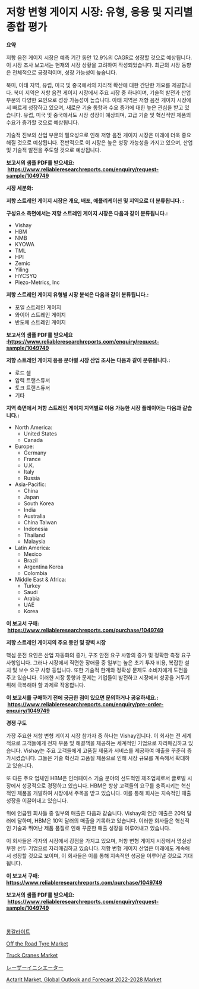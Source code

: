 <p><h1>저항 변형 게이지 시장: 유형, 응용 및 지리별 종합 평가</h1></p><p><strong>요약</strong></p>
<p><p>저항 음전 게이지 시장은 예측 기간 동안 12.9%의 CAGR로 성장할 것으로 예상됩니다. 이 시장 조사 보고서는 현재의 시장 상황을 고려하여 작성되었습니다. 최근의 시장 동향은 전체적으로 긍정적이며, 성장 가능성이 높습니다.</p><p>북미, 아태 지역, 유럽, 미국 및 중국에서의 지리적 확산에 대한 간단한 개요를 제공합니다. 북미 지역은 저항 음전 게이지 시장에서 주요 시장 중 하나이며, 기술적 발전과 산업 부문의 다양한 요인으로 성장 가능성이 높습니다. 아태 지역은 저항 음전 게이지 시장에서 빠르게 성장하고 있으며, 새로운 기술 동향과 수요 증가에 대한 높은 관심을 받고 있습니다. 유럽, 미국 및 중국에서도 시장 성장이 예상되며, 고급 기술 및 혁신적인 제품의 수요가 증가할 것으로 예상됩니다.</p><p>기술적 진보와 산업 부문의 필요성으로 인해 저항 음전 게이지 시장은 미래에 더욱 중요해질 것으로 예상됩니다. 전반적으로 이 시장은 높은 성장 가능성을 가지고 있으며, 산업 및 기술적 발전을 주도할 것으로 예상됩니다.</p></p>
<p><strong>보고서의 샘플 PDF를 받으세요: &nbsp;<a href="https://www.reliableresearchreports.com/enquiry/request-sample/1049749">https://www.reliableresearchreports.com/enquiry/request-sample/1049749</a></strong></p>
<p><strong>시장 세분화:</strong></p>
<p><strong> 저항 스트레인 게이지 시장은 개요, 배포, 애플리케이션 및 지역으로 더 분류됩니다. :</strong></p>
<p><strong>구성요소 측면에서는 저항 스트레인 게이지 시장은 다음과 같이 분류됩니다.:</strong></p>
<p><ul><li>Vishay</li><li>HBM</li><li>NMB</li><li>KYOWA</li><li>TML</li><li>HPI</li><li>Zemic</li><li>Yiling</li><li>HYCSYQ</li><li>Piezo-Metrics, Inc</li></ul></p>
<p><strong> 저항 스트레인 게이지 유형별 시장 분석은 다음과 같이 분류됩니다.:</strong></p>
<p><ul><li>포일 스트레인 게이지</li><li>와이어 스트레인 게이지</li><li>반도체 스트레인 게이지</li></ul></p>
<p><strong>보고서의 샘플 PDF를 받으세요 :<a href="https://www.reliableresearchreports.com/enquiry/request-sample/1049749">https://www.reliableresearchreports.com/enquiry/request-sample/1049749</a></strong></p>
<p><strong> 저항 스트레인 게이지 응용 분야별 시장 산업 조사는 다음과 같이 분류됩니다.:</strong></p>
<p><ul><li>로드 셀</li><li>압력 트랜스듀서</li><li>토크 트랜스듀서</li><li>기타</li></ul></p>
<p><strong>지역 측면에서 저항 스트레인 게이지 지역별로 이용 가능한 시장 플레이어는 다음과 같습니다.:</strong></p>
<p><ul>
    <li>
        North America:
        <ul>
            <li>United States</li>
            <li>Canada</li>
        </ul>
    </li>
    <li>
        Europe:
        <ul>
            <li>Germany</li>
            <li>France</li>
            <li>U.K.</li>
            <li>Italy</li>
            <li>Russia</li>
        </ul>
    </li>
    <li>
        Asia-Pacific:
        <ul>
            <li>China</li>
            <li>Japan</li>
            <li>South Korea</li>
            <li>India</li>
            <li>Australia</li>
            <li>China Taiwan</li>
            <li>Indonesia</li>
            <li>Thailand</li>
            <li>Malaysia</li>
        </ul>
    </li>
    <li>
        Latin America:
        <ul>
            <li>Mexico</li>
            <li>Brazil</li>
            <li>Argentina Korea</li>
            <li>Colombia</li>
        </ul>
    </li>
    <li>
        Middle East & Africa:
        <ul>
            <li>Turkey</li>
            <li>Saudi</li>
            <li>Arabia</li>
            <li>UAE</li>
            <li>Korea</li>
        </ul>
    </li>
    </ul></p>
<p><strong>이 보고서 구매: &nbsp;<a href="https://www.reliableresearchreports.com/purchase/1049749">https://www.reliableresearchreports.com/purchase/1049749</a></strong></p>
<p><strong>저항 스트레인 게이지의 주요 동인 및 장벽 시장</strong></p>
<p><p>핵심 운전 요인은 산업 자동화의 증가, 구조 안전 요구 사항의 증가 및 정확한 측정 요구 사항입니다. 그러나 시장에서 직면한 장애물 중 일부는 높은 초기 투자 비용, 복잡한 설치 및 보수 요구 사항 등입니다. 또한 기술적 한계와 정확성 문제도 소비자에게 도전을 주고 있습니다. 이러한 시장 동향과 문제는 기업들이 발전하고 시장에서 성공을 거두기 위해 극복해야 할 과제로 작용합니다.</p></p>
<p><strong>이 보고서를 구매하기 전에 궁금한 점이 있으면 문의하거나 공유하세요.: &nbsp;<a href="https://www.reliableresearchreports.com/enquiry/pre-order-enquiry/1049749">https://www.reliableresearchreports.com/enquiry/pre-order-enquiry/1049749</a></strong></p>
<p><strong>경쟁 구도</strong></p>
<p><p>가장 주요한 저항 변형 게이지 시장 참가자 중 하나는 Vishay입니다. 이 회사는 전 세계적으로 고객들에게 전자 부품 및 해결책을 제공하는 세계적인 기업으로 자리매김하고 있습니다. Vishay는 주요 고객들에게 고품질 제품과 서비스를 제공하여 매출을 꾸준히 증가시켰습니다. 그들은 기술 혁신과 고품질 제품으로 인해 시장 규모를 계속해서 확대하고 있습니다.</p><p>또 다른 주요 업체인 HBM은 인터페이스 기술 분야의 선도적인 제조업체로서 글로벌 시장에서 성공적으로 경쟁하고 있습니다. HBM은 항상 고객들의 요구를 충족시키는 혁신적인 제품을 개발하여 시장에서 주목을 받고 있습니다. 이를 통해 회사는 지속적인 매출 성장을 이끌어내고 있습니다.</p><p>위에 언급된 회사들 중 일부의 매출은 다음과 같습니다. Vishay의 연간 매출은 20억 달러에 달하며, HBM은 10억 달러의 매출을 기록하고 있습니다. 이러한 회사들은 혁신적인 기술과 뛰어난 제품 품질로 인해 꾸준한 매출 성장을 이루어내고 있습니다.</p><p>이 회사들은 각자의 시장에서 강점을 가지고 있으며, 저항 변형 게이지 시장에서 명실상부한 선두 기업으로 자리매김하고 있습니다. 저항 변형 게이지 산업은 미래에도 계속해서 성장할 것으로 보이며, 이 회사들은 이를 통해 지속적인 성공을 이루어낼 것으로 기대됩니다.</p></p>
<p><strong>이 보고서 구매: &nbsp; <a href="https://www.reliableresearchreports.com/purchase/1049749">https://www.reliableresearchreports.com/purchase/1049749</a></strong></p>
<p><strong>보고서의 샘플 PDF를 받으세요: &nbsp;<a href="https://www.reliableresearchreports.com/enquiry/request-sample/1049749">https://www.reliableresearchreports.com/enquiry/request-sample/1049749</a></strong><strong></strong></p>
<p>&nbsp;</p>
<p><p><a href="https://medium.com/@goicoevgovidph/%EB%A1%B1%EA%B0%88-%EB%A6%AC%ED%8A%B8-%EC%8B%9C%EC%9E%A5-%EC%A0%90%EC%9C%A0%EC%9C%A8-%EB%B3%80%ED%99%94-%EB%B0%8F-%EC%8B%9C%EC%9E%A5-%EC%84%B1%EC%9E%A5-%ED%8A%B8%EB%A0%8C%EB%93%9C-2024-2031-15388e33ca61">롱갈라이트</a></p><p><a href="https://github.com/dx0328/Market-Research-Report-List-1/blob/main/off-the-road-tyre-market.md">Off the Road Tyre Market</a></p><p><a href="https://github.com/juancolorado15/Market-Research-Report-List-1/blob/main/truck-cranes-market.md">Truck Cranes Market</a></p><p><a href="https://medium.com/@yvettelesch/%E3%83%AC%E3%83%BC%E3%82%B6%E3%83%BC%E3%82%A4%E3%83%8B%E3%82%B7%E3%82%A8%E3%83%BC%E3%82%BF%E3%83%BC%E5%B8%82%E5%A0%B4%E3%81%AF-%E5%B8%82%E5%A0%B4%E3%82%B7%E3%82%A7%E3%82%A2-%E5%B8%82%E5%A0%B4%E5%8B%95%E5%90%91-%E5%B8%82%E5%A0%B4%E6%88%90%E9%95%B7%E3%81%AB%E9%96%A2%E3%81%99%E3%82%8B%E6%83%85%E5%A0%B1%E3%82%92%E6%8F%90%E4%BE%9B%E3%81%97%E3%81%A6%E3%81%84%E3%81%BE%E3%81%99-84fd063a0e2b">レーザーイニシエーター</a></p><p><a href="https://view.publitas.com/reportprime-1/actarit-market-global-outlook-and-forecast-2022-2028-market-size-growth-and-forecast-from-2023-2030/">Actarit Market, Global Outlook and Forecast 2022-2028 Market</a></p></p>